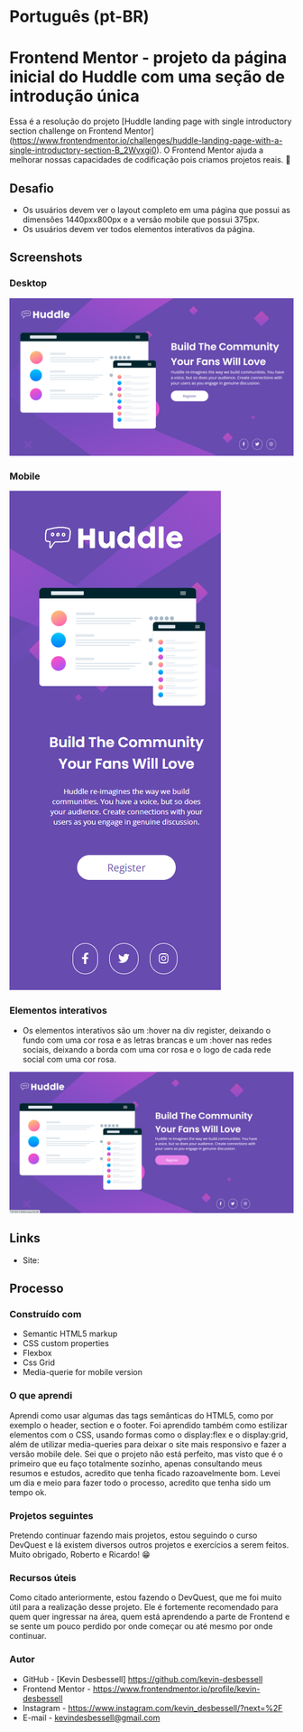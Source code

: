 # Português (pt-BR)

# Frontend Mentor - projeto da página inicial do Huddle com uma seção de introdução única

Essa é a resolução do projeto [Huddle landing page with single introductory section challenge on Frontend Mentor] (https://www.frontendmentor.io/challenges/huddle-landing-page-with-a-single-introductory-section-B_2Wvxgi0). O Frontend Mentor ajuda a melhorar nossas capacidades de codificação pois criamos projetos reais. 🚀

## Desafio

- Os usuários devem ver o layout completo em uma página que possui as dimensões 1440pxx800px e a versão mobile que possui 375px.
- Os usuários devem ver todos elementos interativos da página.

## Screenshots

### Desktop
<img src="./src/design/hudle-landing-page-desktop.png" alt="imagem da tela inicial do projeto versão desktop">

### Mobile
<img src="./src/design/hudle-landing-page-mobile.png" alt="imagem da tela inicial do projeto versão mobile">

### Elementos interativos

- Os elementos interativos são um :hover na div register, deixando o fundo com uma cor rosa e as letras brancas e um :hover nas redes sociais, deixando a borda com uma cor rosa e o logo de cada rede social com uma cor rosa.

<img src="./src/design/hover.png">

## Links

- Site: 

## Processo

### Construído com

- Semantic HTML5 markup
- CSS custom properties
- Flexbox
- Css Grid
- Media-querie for mobile version

### O que aprendi

Aprendi como usar algumas das tags semânticas do HTML5, como por exemplo o header, section e o footer. Foi aprendido também como estilizar elementos com o CSS, usando formas como o display:flex e o display:grid, além de utilizar media-queries para deixar o site mais responsivo e fazer a versão mobile dele. Sei que o projeto não está perfeito, mas visto que é o primeiro que eu faço totalmente sozinho, apenas consultando meus resumos e estudos, acredito que tenha ficado razoavelmente bom. Levei um dia e meio para fazer todo o processo, acredito que tenha sido um tempo ok.

### Projetos seguintes

Pretendo continuar fazendo mais projetos, estou seguindo o curso DevQuest e lá existem diversos outros projetos e exercícios a serem feitos. Muito obrigado, Roberto e Ricardo! 😁

### Recursos úteis

Como citado anteriormente, estou fazendo o DevQuest, que me foi muito útil para a realização desse projeto. Ele é fortemente recomendado para quem quer ingressar na área, quem está aprendendo a parte de Frontend e se sente um pouco perdido por onde começar ou até mesmo por onde continuar.

### Autor

- GitHub - [Kevin Desbessell] https://github.com/kevin-desbessell
- Frontend Mentor - https://www.frontendmentor.io/profile/kevin-desbessell
- Instagram - https://www.instagram.com/kevin_desbessell/?next=%2F
- E-mail - kevindesbessell@gmail.com